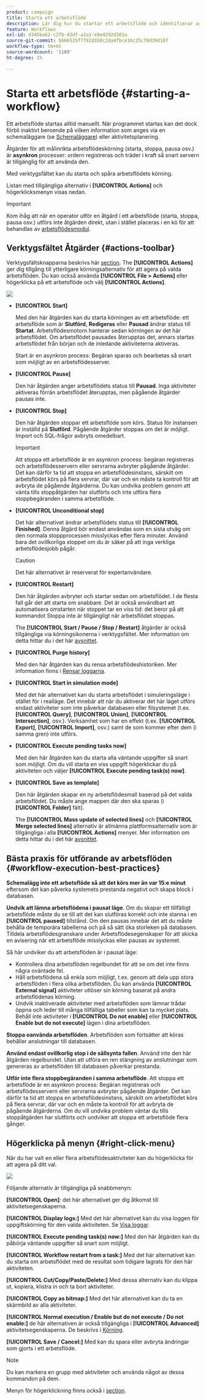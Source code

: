 ```yaml
---
product: campaign
title: Starta ett arbetsflöde
description: Lär dig hur du startar ett arbetsflöde och identifierar arbetsflöden, verktygsfältet och högerklicksmenyn
feature: Workflows
exl-id: d345ba62-c2fb-43df-a2a1-e9e4292d301a
source-git-commit: b666535f7f82d1b8c2da4fbce1bc25cf8d39d187
workflow-type: tm+mt
source-wordcount: '1109'
ht-degree: 1%

---
```


# Starta ett arbetsflöde {#starting-a-workflow}



Ett arbetsflöde startas alltid manuellt. När programmet startas kan det dock förbli inaktivt beroende på vilken information som anges via en schemaläggare (se [Schemaläggare](scheduler.md)) eller aktivitetsplanering.

Åtgärder för att målinrikta arbetsflödeskörning (starta, stoppa, pausa osv.) är **asynkron** processer: ordern registreras och träder i kraft så snart servern är tillgänglig för att använda den.

Med verktygsfältet kan du starta och spåra arbetsflödets körning.

Listan med tillgängliga alternativ i **[!UICONTROL Actions]** och högerklicksmenyn visas nedan.

>[!IMPORTANT]
>
>Kom ihåg att när en operator utför en åtgärd i ett arbetsflöde (starta, stoppa, pausa osv.) utförs inte åtgärden direkt, utan i stället placeras i en kö för att behandlas av [arbetsflödesmodul](architecture.md).

## Verktygsfältet Åtgärder {#actions-toolbar}

Verktygsfältsknapparna beskrivs här [section](../../campaign/using/marketing-campaign-deliveries.md#building-the-main-target-in-a-workflow). The **[!UICONTROL Actions]** ger dig tillgång till ytterligare körningsalternativ för att agera på valda arbetsflöden. Du kan också använda **[!UICONTROL File > Actions]** eller högerklicka på ett arbetsflöde och välj **[!UICONTROL Actions]**.

![](assets/purge_historique.png)

* **[!UICONTROL Start]**

  Med den här åtgärden kan du starta körningen av ett arbetsflöde: ett arbetsflöde som är **Slutförd**, **Redigeras** eller **Pausad** ändrar status till **Startat**. Arbetsflödesmotorn hanterar sedan körningen av det här arbetsflödet. Om arbetsflödet pausades återupptas det, annars startas arbetsflödet från början och de inledande aktiviteterna aktiveras.

  Start är en asynkron process: Begäran sparas och bearbetas så snart som möjligt av en arbetsflödesserver.

* **[!UICONTROL Pause]**

  Den här åtgärden anger arbetsflödets status till **Pausad**. Inga aktiviteter aktiveras förrän arbetsflödet återupptas, men pågående åtgärder pausas inte.

* **[!UICONTROL Stop]**

  Den här åtgärden stoppar ett arbetsflöde som körs. Status för instansen är inställd på **Slutförd**. Pågående åtgärder stoppas om det är möjligt. Import och SQL-frågor avbryts omedelbart.

  >[!IMPORTANT]
  >
  >Att stoppa ett arbetsflöde är en asynkron process: begäran registreras och arbetsflödesservern eller servrarna avbryter pågående åtgärder. Det kan därför ta tid att stoppa en arbetsflödesinstans, särskilt om arbetsflödet körs på flera servrar, där var och en måste ta kontroll för att avbryta de pågående åtgärderna. Du kan undvika problem genom att vänta tills stoppåtgärden har slutförts och inte utföra flera stoppbegäranden i samma arbetsflöde.

* **[!UICONTROL Unconditional stop]**

  Det här alternativet ändrar arbetsflödets status till **[!UICONTROL Finished]**. Denna åtgärd bör endast användas som en sista utväg om den normala stoppprocessen misslyckas efter flera minuter. Använd bara det ovillkorliga stoppet om du är säker på att inga verkliga arbetsflödesjobb pågår.

  >[!CAUTION]
  >
  >Det här alternativet är reserverat för expertanvändare.

* **[!UICONTROL Restart]**

  Den här åtgärden avbryter och startar sedan om arbetsflödet. I de flesta fall går det att starta om snabbare. Det är också användbart att automatisera omstarten när stoppet tar en viss tid: det beror på att kommandot Stoppa inte är tillgängligt när arbetsflödet stoppas.

  The **[!UICONTROL Start / Pause / Stop / Restart]** åtgärder är också tillgängliga via körningsikonerna i verktygsfältet. Mer information om detta hittar du i det här [avsnittet](../../campaign/using/marketing-campaign-deliveries.md#creating-a-targeting-workflow).

* **[!UICONTROL Purge history]**

  Med den här åtgärden kan du rensa arbetsflödeshistoriken. Mer information finns i [Rensar loggarna](monitoring-workflow-execution.md#purging-the-logs).

* **[!UICONTROL Start in simulation mode]**

  Med det här alternativet kan du starta arbetsflödet i simuleringsläge i stället för i realläge. Det innebär att när du aktiverar det här läget utförs endast aktiviteter som inte påverkar databasen eller filsystemet (t.ex. **[!UICONTROL Query]**, **[!UICONTROL Union]**, **[!UICONTROL Intersection]**, osv.). Verksamhet som har en effekt (t.ex. **[!UICONTROL Export]**, **[!UICONTROL Import]**, osv.) samt de som kommer efter dem (i samma gren) inte utförs.

* **[!UICONTROL Execute pending tasks now]**

  Med den här åtgärden kan du starta alla väntande uppgifter så snart som möjligt. Om du vill starta en viss uppgift högerklickar du på aktiviteten och väljer **[!UICONTROL Execute pending task(s) now]**.

* **[!UICONTROL Save as template]**

  Den här åtgärden skapar en ny arbetsflödesmall baserad på det valda arbetsflödet. Du måste ange mappen där den ska sparas (i **[!UICONTROL Folder]** fält).

  The **[!UICONTROL Mass update of selected lines]** och **[!UICONTROL Merge selected lines]** alternativ är allmänna plattformsalternativ som är tillgängliga i alla **[!UICONTROL Actions]** menyer. Mer information om detta hittar du i det här [avsnittet](../../platform/using/updating-data.md).


## Bästa praxis för utförande av arbetsflöden {#workflow-execution-best-practices}

**Schemalägg inte ett arbetsflöde så att det körs mer än var 15:e minut** eftersom det kan påverka systemets prestanda negativt och skapa block i databasen.

**Undvik att lämna arbetsflödena i pausat läge**. Om du skapar ett tillfälligt arbetsflöde måste du se till att det kan slutföras korrekt och inte stanna i en **[!UICONTROL paused]** tillstånd. Om den pausas innebär det att du måste behålla de temporära tabellerna och på så sätt öka storleken på databasen. Tilldela arbetsflödesgranskare under Arbetsflödesegenskaper för att skicka en avisering när ett arbetsflöde misslyckas eller pausas av systemet.

Så här undviker du att arbetsflöden är i pausat läge:

* Kontrollera dina arbetsflöden regelbundet för att se om det inte finns några oväntade fel.
* Håll arbetsflödena så enkla som möjligt, t.ex. genom att dela upp stora arbetsflöden i flera olika arbetsflöden. Du kan använda **[!UICONTROL External signal]** aktiviteter utlöser sin körning baserat på andra arbetsflödenas körning.
* Undvik inaktiverade aktiviteter med arbetsflöden som lämnar trådar öppna och leder till många tillfälliga tabeller som kan ta mycket plats. Behåll inte aktiviteter i **[!UICONTROL Do not enable]** eller **[!UICONTROL Enable but do not execute]** lägen i dina arbetsflöden.

**Stoppa oanvända arbetsflöden**. Arbetsflöden som fortsätter att köras behåller anslutningar till databasen.

**Använd endast ovillkorlig stop i de sällsynta fallen**. Använd inte den här åtgärden regelbundet. Utan att utföra en ren stängning av anslutningar som genereras av arbetsflöden till databasen påverkar prestanda.

**Utför inte flera stoppbegäranden i samma arbetsflöde**. Att stoppa ett arbetsflöde är en asynkron process: Begäran registreras och arbetsflödesservern eller servrarna avbryter pågående åtgärder. Det kan därför ta tid att stoppa en arbetsflödesinstans, särskilt om arbetsflödet körs på flera servrar, där var och en måste ta kontroll för att avbryta de pågående åtgärderna. Om du vill undvika problem väntar du tills stoppåtgärden har slutförts och undviker att stoppa ett arbetsflöde flera gånger.

## Högerklicka på menyn {#right-click-menu}

När du har valt en eller flera arbetsflödesaktiviteter kan du högerklicka för att agera på ditt val.

![](assets/contextual_menu.png)

Följande alternativ är tillgängliga på snabbmenyn:

**[!UICONTROL Open]**: det här alternativet ger dig åtkomst till aktivitetsegenskaperna.

**[!UICONTROL Display logs:]** Med det här alternativet kan du visa loggen för uppgiftskörning för den valda aktiviteten. Se [Visa loggar](monitoring-workflow-execution.md#displaying-logs).

**[!UICONTROL Execute pending task(s) now:]** Med den här åtgärden kan du påbörja väntande uppgifter så snart som möjligt.

**[!UICONTROL Workflow restart from a task:]** Med det här alternativet kan du starta om arbetsflödet med de resultat som tidigare lagrats för den här aktiviteten.

**[!UICONTROL Cut/Copy/Paste/Delete:]** Med dessa alternativ kan du klippa ut, kopiera, klistra in och ta bort aktiviteter.

**[!UICONTROL Copy as bitmap:]** Med det här alternativet kan du ta en skärmbild av alla aktiviteter.

**[!UICONTROL Normal execution / Enable but do not execute / Do not enable:]** de här alternativen är också tillgängliga i **[!UICONTROL Advanced]** aktivitetsegenskaperna. De beskrivs i [Körning](advanced-parameters.md#execution).

**[!UICONTROL Save / Cancel:]** Med kan du spara eller avbryta ändringar som gjorts i ett arbetsflöde.

>[!NOTE]
>
>Du kan markera en grupp med aktiviteter och använda något av dessa kommandon på dem.

Menyn för högerklickning finns också i [section](../../campaign/using/marketing-campaign-deliveries.md#executing-a-workflow).
